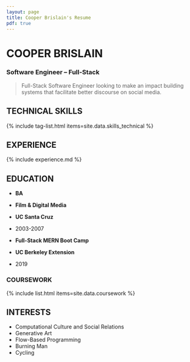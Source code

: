 ```yaml
---
layout: page
title: Cooper Brislain's Resume
pdf: true
---
```

COOPER BRISLAIN
===============
### Software Engineer – Full-Stack

> Full-Stack Software Engineer looking to make an impact building systems that facilitate better discourse on social media. 
 
## TECHNICAL SKILLS

{% include tag-list.html items=site.data.skills_technical %}

## EXPERIENCE

{% include experience.md %}

## EDUCATION

* __BA__
* __Film & Digital Media__
* __UC Santa Cruz__
* 2003-2007

* __Full-Stack MERN Boot Camp__
* __UC Berkeley Extension__
* 2019

### COURSEWORK

{% include list.html items=site.data.coursework %}

## INTERESTS

- Computational Culture and Social Relations
- Generative Art
- Flow-Based Programming
- Burning Man
- Cycling